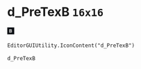 # d_PreTexB `16x16`
<img src="/img/d_PreTexB.png" width=16 height=16>

``` CSharp
EditorGUIUtility.IconContent("d_PreTexB")
```
```
d_PreTexB
```
